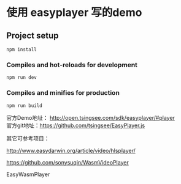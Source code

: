 # 使用 easyplayer 写的demo

## Project setup
```
npm install
```

### Compiles and hot-reloads for development
```
npm run dev
```

### Compiles and minifies for production
```
npm run build
```


官方Demo地址： http://open.tsingsee.com/sdk/easyplayer/#player<br>
官方git地址：https://github.com/tsingsee/EasyPlayer.js


其它可参考项目：

http://www.easydarwin.org/article/video/hlsplayer/

https://github.com/sonysuqin/WasmVideoPlayer

EasyWasmPlayer

